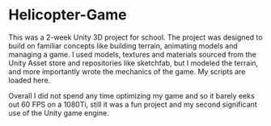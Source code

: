 # Helicopter-Game
This was a 2-week Unity 3D project for school.
The project was designed to build on familiar concepts like building terrain, animating models and managing a game.  I used models, textures and materials sourced from the Unity Asset store and repositories like sketchfab, but I modeled the terrain, and more importantly wrote the mechanics of the game.  My scripts are loaded here.  

Overall I did not spend any time optimizing my game and so it barely eeks out 60 FPS on a 1080Ti, still it was a fun project and my second significant use of the Unity game engine.
